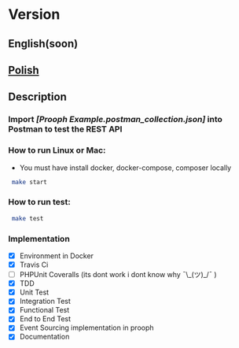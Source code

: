 # Version
## English(soon)
## [Polish](./docs/Polska.md)
## Description
### Import *[Prooph Example.postman_collection.json]* into Postman to test the REST API
### How to run Linux or Mac:

* You must have install docker, docker-compose, composer locally 
```bash
 make start
```
### How to run test:
```bash
 make test
```
### Implementation
- [X] Environment in Docker
- [X] Travis Ci
- [ ] PHPUnit Coveralls (its dont work i dont know why ¯\\\_\(ツ)\_\/¯ )
- [X] TDD
- [X] Unit Test
- [X] Integration Test
- [X] Functional Test
- [X] End to End Test
- [X] Event Sourcing implementation in prooph
- [X] Documentation 